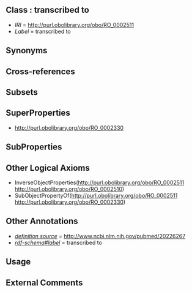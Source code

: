
## Class : transcribed to

 * *IRI* = http://purl.obolibrary.org/obo/RO_0002511
 * *Label* = transcribed to

## Synonyms


## Cross-references


## Subsets


## SuperProperties

 * <http://purl.obolibrary.org/obo/RO_0002330>

## SubProperties


## Other Logical Axioms

 * InverseObjectProperties(<http://purl.obolibrary.org/obo/RO_0002511> <http://purl.obolibrary.org/obo/RO_0002510>)
 * SubObjectPropertyOf(<http://purl.obolibrary.org/obo/RO_0002511> <http://purl.obolibrary.org/obo/RO_0002330>)

## Other Annotations

 * *[definition source](../../IAO/19/IAO_0000119.md)* = http://www.ncbi.nlm.nih.gov/pubmed/20226267
 * *[rdf-schema#label](../../el/rdf-schema#label.md)* = transcribed to

## Usage


## External Comments

